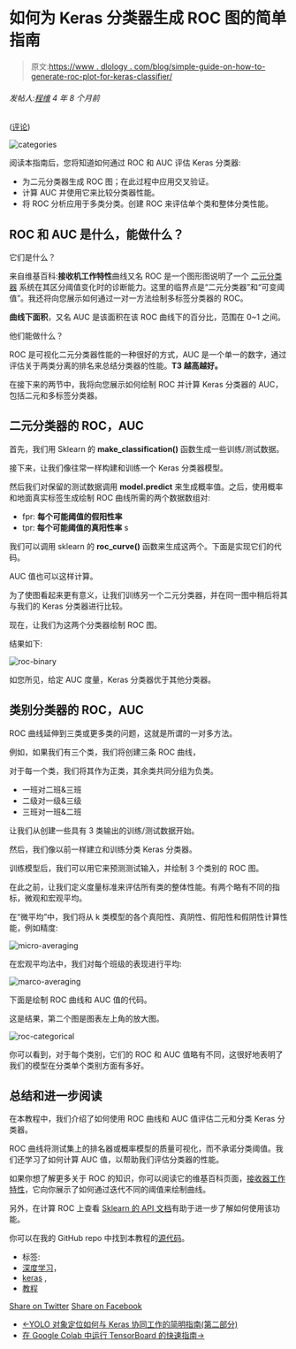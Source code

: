 # 如何为 Keras 分类器生成 ROC 图的简单指南

> 原文:[https://www . dlology . com/blog/simple-guide-on-how-to-generate-roc-plot-for-keras-classifier/](https://www.dlology.com/blog/simple-guide-on-how-to-generate-roc-plot-for-keras-classifier/)

###### 发帖人:[程维](/blog/author/Chengwei/) 4 年 8 个月前

([评论](/blog/simple-guide-on-how-to-generate-roc-plot-for-keras-classifier/#disqus_thread))

![categories](../Images/288bf43efaa1d6a7966fb19b83b57c11.png)

阅读本指南后，您将知道如何通过 ROC 和 AUC 评估 Keras 分类器:

*   为二元分类器生成 ROC 图；在此过程中应用交叉验证。
*   计算 AUC 并使用它来比较分类器性能。
*   将 ROC 分析应用于多类分类。创建 ROC 来评估单个类和整体分类性能。

## ROC 和 AUC 是什么，能做什么？

它们是什么？

来自维基百科:**接收机工作特性**曲线又名 ROC 是一个图形图说明了一个 [二元分类器](https://en.wikipedia.org/wiki/Binary_classifier "Binary classifier") 系统在其区分阈值变化时的诊断能力。这里的临界点是“二元分类器”和“可变阈值”。我还将向您展示如何通过一对一方法绘制多标签分类器的 ROC。

**曲线下面积**，又名 AUC 是该面积在该 ROC 曲线下的百分比，范围在 0~1 之间。

他们能做什么？

ROC 是可视化二元分类器性能的一种很好的方式，AUC 是一个单一的数字，通过评估关于两类分离的排名来总结分类器的性能。**T3 越高越好。**

在接下来的两节中，我将向您展示如何绘制 ROC 并计算 Keras 分类器的 AUC，包括二元和多标签分类器。

## 二元分类器的 ROC，AUC

首先，我们用 Sklearn 的 **make_classification()** 函数生成一些训练/测试数据。

接下来，让我们像往常一样构建和训练一个 Keras 分类器模型。

然后我们对保留的测试数据调用 **model.predict** 来生成概率值。之后，使用概率和地面真实标签生成绘制 ROC 曲线所需的两个数据数组对:

*   fpr: **每个可能阈值的假阳性率**
*   tpr: **每个可能阈值的真阳性率** s

我们可以调用 sklearn 的 **roc_curve()** 函数来生成这两个。下面是实现它们的代码。

AUC 值也可以这样计算。

为了使图看起来更有意义，让我们训练另一个二元分类器，并在同一图中稍后将其与我们的 Keras 分类器进行比较。

现在，让我们为这两个分类器绘制 ROC 图。

结果如下:

![roc-binary](../Images/d6997071300fb235250a238e91c98c75.png)

如您所见，给定 AUC 度量，Keras 分类器优于其他分类器。

## 类别分类器的 ROC，AUC

ROC 曲线延伸到三类或更多类的问题，这就是所谓的一对多方法。

例如，如果我们有三个类，我们将创建三条 ROC 曲线，

对于每一个类，我们将其作为正类，其余类共同分组为负类。

*   一班对二班&三班
*   二级对一级&三级
*   三班对一班&二班

让我们从创建一些具有 3 类输出的训练/测试数据开始。

然后，我们像以前一样建立和训练分类 Keras 分类器。

训练模型后，我们可以用它来预测测试输入，并绘制 3 个类别的 ROC 图。

在此之前，让我们定义度量标准来评估所有类的整体性能。有两个略有不同的指标，微观和宏观平均。

在“微平均”中，我们将从 k 类模型的各个真阳性、真阴性、假阳性和假阴性计算性能，例如精度:

![micro-averaging](../Images/e7091c7833955daee5b5494728aacecb.png)

在宏观平均法中，我们对每个班级的表现进行平均:

![marco-averaging](../Images/ae29b2ca986184aa50ec188d5e436b16.png)

下面是绘制 ROC 曲线和 AUC 值的代码。

这是结果，第二个图是图表左上角的放大图。

![roc-categorical](../Images/a57e3c1f6df72f2dde38d55ca5e7ce12.png)

你可以看到，对于每个类别，它们的 ROC 和 AUC 值略有不同，这很好地表明了我们的模型在分类单个类别方面有多好。

## 总结和进一步阅读

在本教程中，我们介绍了如何使用 ROC 曲线和 AUC 值评估二元和分类 Keras 分类器。

ROC 曲线将测试集上的排名器或概率模型的质量可视化，而不承诺分类阈值。我们还学习了如何计算 AUC 值，以帮助我们评估分类器的性能。

如果你想了解更多关于 ROC 的知识，你可以阅读它的维基百科页面，[接收器工作特性](https://en.wikipedia.org/wiki/Receiver_operating_characteristic)，它向你展示了如何通过迭代不同的阈值来绘制曲线。

另外，在计算 ROC 上查看 [Sklearn 的 API 文档](http://scikit-learn.org/stable/modules/generated/sklearn.metrics.roc_curve.html)有助于进一步了解如何使用该功能。

你可以在我的 GitHub repo 中找到本教程的[源代码](https://github.com/Tony607/ROC-Keras)。

*   标签:
*   [深度学习](/blog/tag/deep-learning/)，
*   [keras](/blog/tag/keras/) ,
*   [教程](/blog/tag/tutorial/)

[Share on Twitter](https://twitter.com/intent/tweet?url=https%3A//www.dlology.com/blog/simple-guide-on-how-to-generate-roc-plot-for-keras-classifier/&text=Simple%20guide%20on%20how%20to%20generate%20ROC%20plot%20for%20Keras%20classifier) [Share on Facebook](https://www.facebook.com/sharer/sharer.php?u=https://www.dlology.com/blog/simple-guide-on-how-to-generate-roc-plot-for-keras-classifier/)

*   [←YOLO 对象定位如何与 Keras 协同工作的简明指南(第二部分)](/blog/gentle-guide-on-how-yolo-object-localization-works-with-keras-part-2/)
*   [在 Google Colab 中运行 TensorBoard 的快速指南→](/blog/quick-guide-to-run-tensorboard-in-google-colab/)